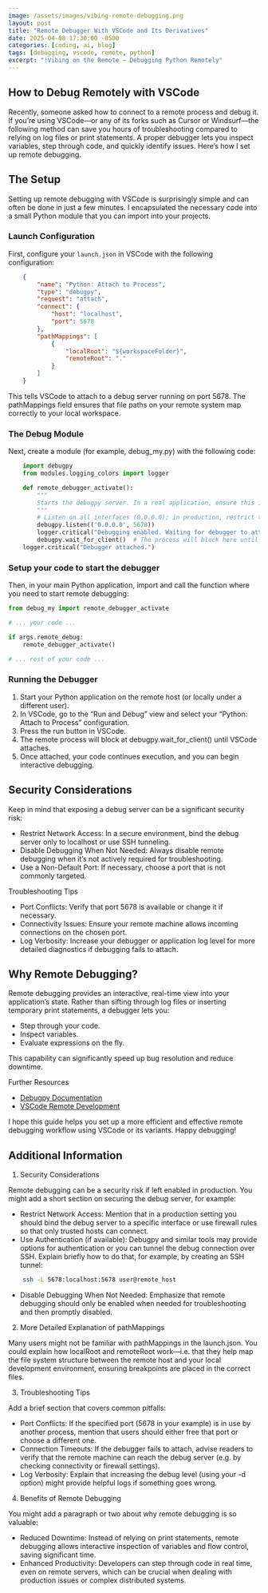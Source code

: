 ```yaml
---
image: /assets/images/vibing-remote-debugging.png
layout: post
title: "Remote Debugger With VSCode and Its Derivatives"
date: 2025-04-08 17:30:00 -0500
categories: [coding, ai, blog]
tags: [debugging, vscode, remote, python]
excerpt: "!Vibing on the Remote – Debugging Python Remotely"
---
```


## How to Debug Remotely with VSCode

Recently, someone asked how to connect to a remote process and debug it. If you’re using VSCode—or any of its forks such as Cursor or Windsurf—the following method can save you hours of troubleshooting compared to relying on log files or print statements. A proper debugger lets you inspect variables, step through code, and quickly identify issues. Here’s how I set up remote debugging.

## The Setup

Setting up remote debugging with VSCode is surprisingly simple and can often be done in just a few minutes. I encapsulated the necessary code into a small Python module that you can import into your projects.

### Launch Configuration

First, configure your `launch.json` in VSCode with the following configuration:

```json
    {
        "name": "Python: Attach to Process",
        "type": "debugpy",
        "request": "attach",
        "connect": {
            "host": "localhost",
            "port": 5678
        },
        "pathMappings": [
            {
                "localRoot": "${workspaceFolder}",
                "remoteRoot": "."
            }
        ]
    }
```

This tells VSCode to attach to a debug server running on port 5678. The pathMappings field ensures that file paths on your remote system map correctly to your local workspace.

### The Debug Module

Next, create a module (for example, debug_my.py) with the following code:

```python
    import debugpy
    from modules.logging_colors import logger

    def remote_debugger_activate():
        """
        Starts the debugpy server. In a real application, ensure this is secured properly.
        """
        # Listen on all interfaces (0.0.0.0); in production, restrict this if possible.
        debugpy.listen(('0.0.0.0', 5678))
        logger.critical("Debugging enabled. Waiting for debugger to attach...")
        debugpy.wait_for_client()  # The process will block here until a debugger attaches.
    logger.critical("Debugger attached.")
```

### Setup your code to start the debugger

Then, in your main Python application, import and call the function where you need to start remote debugging:

```python
from debug_my import remote_debugger_activate

# ... your code ...

if args.remote_debug:
    remote_debugger_activate()

# ... rest of your code ...
```

### Running the Debugger

1.	Start your Python application on the remote host (or locally under a different user).
2.	In VSCode, go to the “Run and Debug” view and select your “Python: Attach to Process” configuration.
3.	Press the run button in VSCode.
4.	The remote process will block at debugpy.wait_for_client() until VSCode attaches.
5.	Once attached, your code continues execution, and you can begin interactive debugging.

## Security Considerations

Keep in mind that exposing a debug server can be a significant security risk:
- Restrict Network Access:
In a secure environment, bind the debug server only to localhost or use SSH tunneling.
- Disable Debugging When Not Needed:
Always disable remote debugging when it’s not actively required for troubleshooting.
- Use a Non-Default Port:
If necessary, choose a port that is not commonly targeted.

Troubleshooting Tips
- Port Conflicts:
Verify that port 5678 is available or change it if necessary.
- Connectivity Issues:
Ensure your remote machine allows incoming connections on the chosen port.
- Log Verbosity:
Increase your debugger or application log level for more detailed diagnostics if debugging fails to attach.

## Why Remote Debugging?

Remote debugging provides an interactive, real-time view into your application’s state. Rather than sifting through log files or inserting temporary print statements, a debugger lets you:
- Step through your code.
- Inspect variables.
- Evaluate expressions on the fly.

This capability can significantly speed up bug resolution and reduce downtime.

Further Resources
- [Debugpy Documentation](https://github.com/microsoft/debugpy)
- [VSCode Remote Development](https://code.visualstudio.com/docs/remote/remote-overview)

I hope this guide helps you set up a more efficient and effective remote debugging workflow using VSCode or its variants. Happy debugging!


## Additional Information 

1. Security Considerations

Remote debugging can be a security risk if left enabled in production. You might add a short section on securing the debug server, for example:
- Restrict Network Access:
Mention that in a production setting you should bind the debug server to a specific interface or use firewall rules so that only trusted hosts can connect.
- Use Authentication (if available):
Debugpy and similar tools may provide options for authentication or you can tunnel the debug connection over SSH. Explain briefly how to do that, for example, by creating an SSH tunnel:

```bash
	ssh -L 5678:localhost:5678 user@remote_host
```
- Disable Debugging When Not Needed:
Emphasize that remote debugging should only be enabled when needed for troubleshooting and then promptly disabled.

2. More Detailed Explanation of pathMappings

Many users might not be familiar with pathMappings in the launch.json. You could explain how localRoot and remoteRoot work—i.e. that they help map the file system structure between the remote host and your local development environment, ensuring breakpoints are placed in the correct files.

3. Troubleshooting Tips

Add a brief section that covers common pitfalls:
- Port Conflicts:
If the specified port (5678 in your example) is in use by another process, mention that users should either free that port or choose a different one.
- Connection Timeouts:
If the debugger fails to attach, advise readers to verify that the remote machine can reach the debug server (e.g. by checking connectivity or firewall settings).
- Log Verbosity:
Explain that increasing the debug level (using your -d option) might provide helpful logs if something goes wrong.

4. Benefits of Remote Debugging

You might add a paragraph or two about why remote debugging is so valuable:
- Reduced Downtime:
Instead of relying on print statements, remote debugging allows interactive inspection of variables and flow control, saving significant time.
- Enhanced Productivity:
Developers can step through code in real time, even on remote servers, which can be crucial when dealing with production issues or complex distributed systems.
